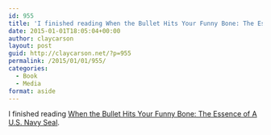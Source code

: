 ```yaml
---
id: 955
title: 'I finished reading When the Bullet Hits Your Funny Bone: The Essence of A U.S. Navy Seal'
date: 2015-01-01T18:05:04+00:00
author: claycarson
layout: post
guid: http://claycarson.net/?p=955
permalink: /2015/01/01/955/
categories:
  - Book
  - Media
format: aside
---
```

I finished reading [When the Bullet Hits Your Funny Bone: The Essence of A U.S. Navy Seal](http://amazon.com/exec/obidos/ASIN/1606190660/claycarson0c-20).<!--more-->